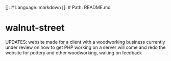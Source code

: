 []: # Language: markdown
[]: # Path: README.md

# walnut-street
UPDATES:
website made for a client with a woodworking business
currently under review on how to get PHP working on a server
will come and redo the website for pottery and other woodworking, waiting on feedback